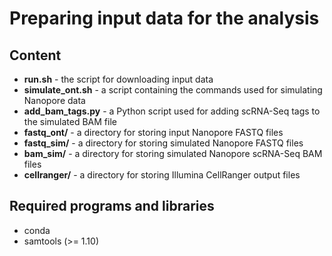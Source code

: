 # Preparing input data for the analysis

## Content

  * **run.sh** - the script for downloading input data
  * **simulate_ont.sh** - a script containing the commands used for simulating Nanopore data
  * **add_bam_tags.py** - a Python script used for adding scRNA-Seq tags to the simulated BAM file
  * **fastq_ont/** - a directory for storing input Nanopore FASTQ files
  * **fastq_sim/** - a directory for storing simulated Nanopore FASTQ files
  * **bam_sim/** - a directory for storing simulated Nanopore scRNA-Seq BAM files
  * **cellranger/** - a directory for storing Illumina CellRanger output files

## Required programs and libraries

  * conda
  * samtools (>= 1.10)
